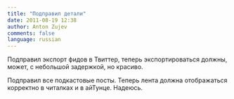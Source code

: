 ```yaml
---
title: "Подправил детали"
date: 2011-08-19 12:38
author: Anton Zujev
comments: false
language: russian
---
```


Подправил экспорт фидов в Твиттер, теперь экспортироваться должны, может, с небольшой задержкой, но красиво.

Подправил все подкастовые посты. Теперь лента должна отображаться корректно в читалках и в айТунце. Надеюсь.